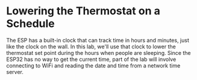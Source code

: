 # Lowering the Thermostat on a Schedule
The ESP has a built-in clock that can track time in hours and minutes, just like the clock on the wall. In this lab, we'll use that clock to lower the thermostat set point during the hours when people are sleeping. Since the ESP32 has no way to get the current time, part of the lab will involve connecting to WiFi and reading the date and time from a network time server.
